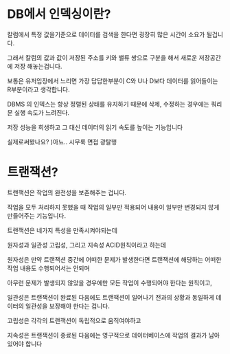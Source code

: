 # DB에서 인덱싱이란?

칼럼에서 특정 값을기준으로 데이터를 검색을 한다면 굉장히 많은 시간이 소요가 될겁니다.

그래서 칼럼의 값과 값이 저장된 주소를 키와 밸류 쌍으로 구분을 해서 새로운 저장공간에 저장 해놓는겁니다.

보통은 유저입장에서 느리면 가장 답답한부분이 C와 U나 D보다 데이터를 읽어들이는 R부분이라고 생각합니다.

DBMS 의 인덱스는 항상 정렬된 상태를 유지하기 때문에 삭제, 수정하는 경우에는 쿼리문 실행 속도가 느려진다.

저장 성능을 희생하고 그 대신 데이터의 읽기 속도를 높이는 기능입니다

실제로써봤나요? )아뇨.. 시무룩 면접 광탈행

# 트랜잭션?

트랜잭션은 작업의 완전성을 보존해주는 겁니다.

작업을 모두 처리하지 못했을 때 작업의 일부만 적용되어 내용이 일부만 변경되지 않게 만들어주는 기능입니다.

트랜잭션은 네가지 특성을 만족시켜야되는데

원자성과 일관성 고립성, 그리고 지속성 ACID원칙이라고 하는데

원자성은 만약 트랜잭션 중간에 어떠한 문제가 발생한다면 트랜잭션에 해당하는 어떠한 작업 내용도 수행되어서는 안되며

아무런 문제가 발생되지 않았을 경우에만 모든 작업이 수행되어야 한다는 원칙이고,

일관성은 트랜잭션이 완료된 다음에도 트랜잭션이 일어나기 전과의 상황과 동일하게 데이터의 일관성을 보장해야 한다는 겁니다.

고립성은 각각의 트랜잭션이 독립적으로 움직여야하고

지속성은 트랜잭션이 종료된 다음에는 영구적으로 데이터베이스에 작업의 결과가 남아있어야 합니다
